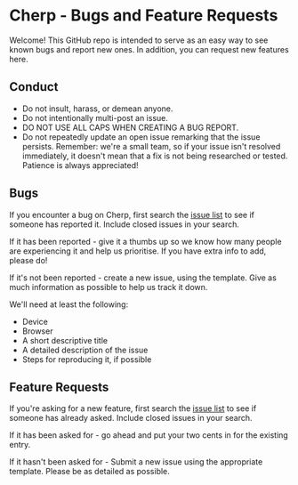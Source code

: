 # Cherp - Bugs and Feature Requests

Welcome! This GitHub repo is intended to serve as an easy way to see known bugs and report new ones. In addition, you can request new features here. 

## Conduct

*  Do not insult, harass, or demean anyone.
*  Do not intentionally multi-post an issue.
*  DO NOT USE ALL CAPS WHEN CREATING A BUG REPORT.
*  Do not repeatedly update an open issue remarking that the issue persists. Remember: we're a small team, so if your issue isn't resolved immediately, it doesn't mean that a fix is not being researched or tested. Patience is always appreciated!

## Bugs

If you encounter a bug on Cherp, first search the [issue list](https://github.com/CherpChat/IssueBoard/issues) to see if someone has reported it. Include closed issues in your search. 

If it has been reported - give it a thumbs up so we know how many people are experiencing it and help us prioritise. If you have extra info to add, please do! 

If it's not been reported - create a new issue, using the template. Give as much information as possible to help us track it down. 

We'll need at least the following:

* Device
* Browser
* A short descriptive title
* A detailed description of the issue
* Steps for reproducing it, if possible

## Feature Requests

If you're asking for a new feature, first search the [issue list](https://github.com/CherpChat/IssueBoard//issues) to see if someone has already asked. Include closed issues in your search. 

If it has been asked for - go ahead and put your two cents in for the existing entry. 

If it hasn't been asked for - Submit a new issue using the appropriate template. Please be as detailed as possible.

